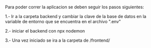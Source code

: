 Para poder correr la aplicacion se deben seguir los pasos siguientes:

1.- Ir a la carpeta backend y cambiar la clave de la base de datos
en la variable de entorno que se encuentra en el archivo
".env"

2.- iniciar el backend con
npx nodemon 

3.- Una vez iniciado se ira a la carpeta de /frontend/